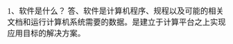 <font size=4 face="楷体">1、软件是什么？
	答、软件是计算机程序、规程以及可能的相关文档和运行计算机系统需要的数据。是建立于计算平台之上实现应用目标的解决方案。</font>

